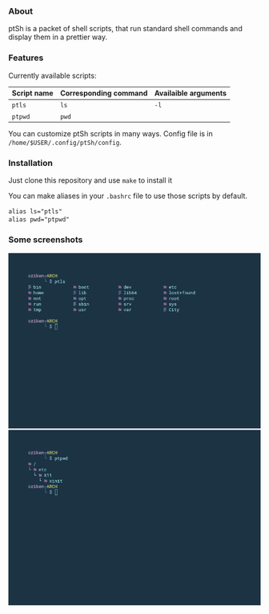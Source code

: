 ### About

ptSh is a packet of shell scripts, that run standard shell commands and display them in a prettier way.

### Features

Currently available scripts:

| Script name | Corresponding command | Availaible arguments |
| ------------ | ------------ | ------------ |
| `ptls` |  `ls` | `-l` |
| `ptpwd` | `pwd` | |

You can customize ptSh scripts in many ways. Config file is in `/home/$USER/.config/ptSh/config`.

### Installation

Just clone this repository and use `make` to install it

You can make aliases in your `.bashrc` file to use those scripts by default.

```shell
alias ls="ptls"
alias pwd="ptpwd"
```

### Some screenshots

![](/img/ptls.png)
![](/img/ptpwd.png)
